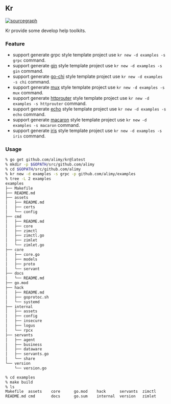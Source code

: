 ## Kr
[![sourcegraph](https://img.shields.io/badge/view%20on-Sourcegraph-brightgreen.svg?logo=sourcegraph)](https://sourcegraph.com/github.com/alimy/kr)

Kr provide some develop help toolkits.

### Feature
* support generate grpc style template project use ```kr new -d examples -s grpc``` command.
* support generate [gin](https://github.com/go-gonic/gin) style template project use ```kr new -d examples -s gin``` command.
* support generate [go-chi](https://github.com/go-chi/chi) style template project use ```kr new -d examples -s chi``` command.
* support generate [mux](https://github.com/gorilla/mux) style template project use ```kr new -d examples -s mux``` command.
* support generate [httprouter](https://github.com/julienschmidt/httprouter) style template project use ```kr new -d examples -s httprouter``` command.
* support generate [echo](https://github.com/labstack/echo) style template project use ```kr new -d examples -s echo``` command.
* support generate [macaron](https://github.com/go-macaron/macaron) style template project use ```kr new -d examples -s macaron``` command.
* support generate [iris](https://github.com/kataras/iris) style template project use ```kr new -d examples -s iris``` command.
### Usage
```bash
% go get github.com/alimy/kr@latest
% mkdir -p $GOPATH/src/github.com/alimy
% cd $GOPATH/src/github.com/alimy
% kr new -d examples -s grpc -p github.com/alimy/examples
% tree -L 2 examples
examples
├── Makefile
├── README.md
├── assets
│   ├── README.md
│   ├── certs
│   └── config
├── cmd
│   ├── README.md
│   ├── core
│   ├── zimctl
│   ├── zimctl.go
│   ├── zimlet
│   └── zimlet.go
├── core
│   ├── core.go
│   ├── models
│   ├── proto
│   └── servant
├── docs
│   └── README.md
├── go.mod
├── hack
│   ├── README.md
│   ├── goprotoc.sh
│   └── systemd
├── internal
│   ├── assets
│   ├── config
│   ├── insecure
│   ├── logus
│   └── rpcx
├── servants
│   ├── agent
│   ├── business
│   ├── dataware
│   ├── servants.go
│   └── share
└── version
    └── version.go

% cd examples
% make build
% ls
Makefile  assets    core      go.mod    hack      servants  zimctl
README.md cmd       docs      go.sum    internal  version   zimlet
```
